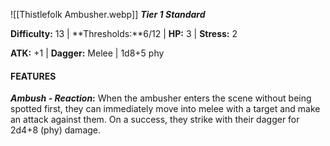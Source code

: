 
![[Thistlefolk Ambusher.webp]]
**_Tier 1 Standard_**

**Difficulty:** 13 | **Thresholds:**6/12 | **HP:** 3 | **Stress:** 2

**ATK:** +1 | **Dagger:** Melee | 1d8+5 phy

#### **FEATURES**

**_Ambush - Reaction_:** When the ambusher enters the scene without being spotted first, they can immediately move into melee with a target and make an attack against them. On a success, they strike with their dagger for 2d4+8 (phy) damage.